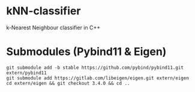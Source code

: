# kNN-classifier
k-Nearest Neighbour classifier in C++

# Submodules (Pybind11 & Eigen)
```
git submodule add -b stable https://github.com/pybind/pybind11.git extern/pybind11
git submodule add https://gitlab.com/libeigen/eigen.git extern/eigen
cd extern/eigen && git checkout 3.4.0 && cd ..
```